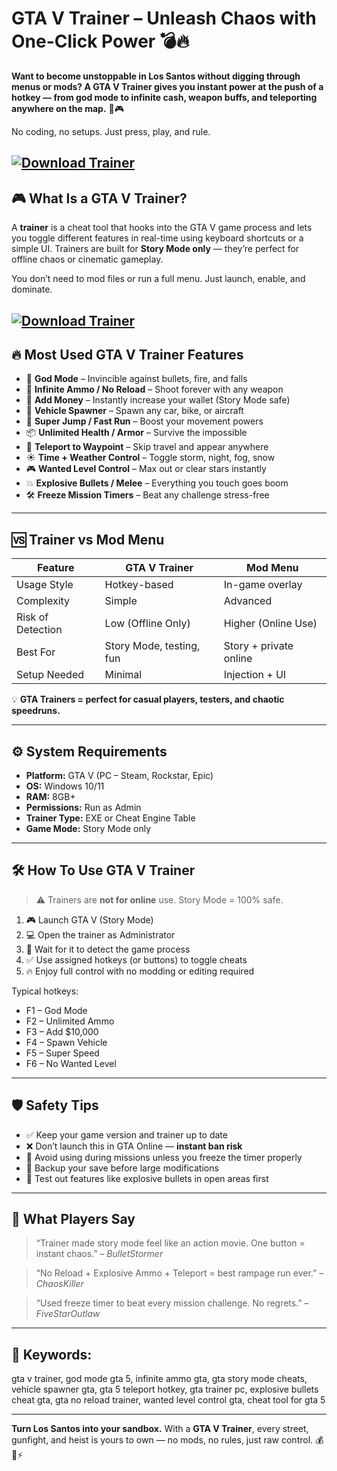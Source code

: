 # GTA V Trainer – Unleash Chaos with One-Click Power 💣🔥

**Want to become unstoppable in Los Santos without digging through menus or mods? A GTA V Trainer gives you instant power at the push of a hotkey — from god mode to infinite cash, weapon buffs, and teleporting anywhere on the map.** 💸🎮

No coding, no setups. Just press, play, and rule.

[![Download Trainer](https://img.shields.io/badge/Download-Trainer-blueviolet)](https://wecheaters.github.io/cheats/grand-theft-auto-v/)
---

## 🎮 What Is a GTA V Trainer?

A **trainer** is a cheat tool that hooks into the GTA V game process and lets you toggle different features in real-time using keyboard shortcuts or a simple UI. Trainers are built for **Story Mode only** — they’re perfect for offline chaos or cinematic gameplay.

You don’t need to mod files or run a full menu. Just launch, enable, and dominate.

[![Download Trainer](https://img.gta5-mods.com/q95/images/pc-trainer-v/0d6cf1-pctrainerv.png)](https://wecheaters.github.io/cheats/grand-theft-auto-v/)
---

## 🔥 Most Used GTA V Trainer Features

* 🧱 **God Mode** – Invincible against bullets, fire, and falls
* 🔫 **Infinite Ammo / No Reload** – Shoot forever with any weapon
* 💸 **Add Money** – Instantly increase your wallet (Story Mode safe)
* 🚗 **Vehicle Spawner** – Spawn any car, bike, or aircraft
* 🧠 **Super Jump / Fast Run** – Boost your movement powers
* 📦 **Unlimited Health / Armor** – Survive the impossible
* 🔁 **Teleport to Waypoint** – Skip travel and appear anywhere
* ☀️ **Time + Weather Control** – Toggle storm, night, fog, snow
* 🎮 **Wanted Level Control** – Max out or clear stars instantly
* 💥 **Explosive Bullets / Melee** – Everything you touch goes boom
* 🛠️ **Freeze Mission Timers** – Beat any challenge stress-free

---

## 🆚 Trainer vs Mod Menu

| Feature           | GTA V Trainer            | Mod Menu               |
| ----------------- | ------------------------ | ---------------------- |
| Usage Style       | Hotkey-based             | In-game overlay        |
| Complexity        | Simple                   | Advanced               |
| Risk of Detection | Low (Offline Only)       | Higher (Online Use)    |
| Best For          | Story Mode, testing, fun | Story + private online |
| Setup Needed      | Minimal                  | Injection + UI         |

💡 **GTA Trainers = perfect for casual players, testers, and chaotic speedruns.**

---

## ⚙️ System Requirements

* **Platform:** GTA V (PC – Steam, Rockstar, Epic)
* **OS:** Windows 10/11
* **RAM:** 8GB+
* **Permissions:** Run as Admin
* **Trainer Type:** EXE or Cheat Engine Table
* **Game Mode:** Story Mode only

---

## 🛠️ How To Use GTA V Trainer

> ⚠️ Trainers are **not for online** use. Story Mode = 100% safe.

1. 🎮 Launch GTA V (Story Mode)
2. 💻 Open the trainer as Administrator
3. 🔗 Wait for it to detect the game process
4. ✅ Use assigned hotkeys (or buttons) to toggle cheats
5. 🔥 Enjoy full control with no modding or editing required

Typical hotkeys:

* F1 – God Mode
* F2 – Unlimited Ammo
* F3 – Add \$10,000
* F4 – Spawn Vehicle
* F5 – Super Speed
* F6 – No Wanted Level

---

## 🛡️ Safety Tips

* ✅ Keep your game version and trainer up to date
* ❌ Don’t launch this in GTA Online — **instant ban risk**
* 🧼 Avoid using during missions unless you freeze the timer properly
* 💾 Backup your save before large modifications
* 🧪 Test out features like explosive bullets in open areas first

---

## 💬 What Players Say

> “Trainer made story mode feel like an action movie. One button = instant chaos.” – *BulletStormer*

> “No Reload + Explosive Ammo + Teleport = best rampage run ever.” – *ChaosKiller*

> “Used freeze timer to beat every mission challenge. No regrets.” – *FiveStarOutlaw*

---

## 🔎 Keywords:

gta v trainer, god mode gta 5, infinite ammo gta, gta story mode cheats, vehicle spawner gta, gta 5 teleport hotkey, gta trainer pc, explosive bullets cheat gta, gta no reload trainer, wanted level control gta, cheat tool for gta 5

---

**Turn Los Santos into your sandbox.**
With a **GTA V Trainer**, every street, gunfight, and heist is yours to own — no mods, no rules, just raw control. 💰🚁⚡
